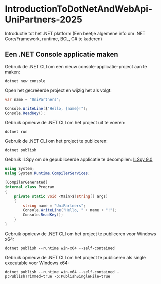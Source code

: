 # IntroductionToDotNetAndWebApi-UniPartners-2025
Introductie tot het .NET platform (Een beetje algemene info om .NET Core/Framework, runtime, BCL, C# te kaderen)

## Een .NET Console applicatie maken

Gebruik de .NET CLI om een nieuw console-applicatie-project aan te maken:
```
dotnet new console
```

Open het gecreëerde project en wijzig het als volgt:
```csharp
var name = "UniPartners";

Console.WriteLine($"Hello, {name}!");
Console.ReadKey();
```

Gebruik opnieuw de .NET CLI om het project uit te voeren:
```
dotnet run
```

Gebruik de .NET CLI om het project te publiceren:
```
dotnet publish
```

Gebruik ILSpy om de gepubliceerde applicatie te decompilen:
[ILSpy 9.0](https://github.com/icsharpcode/ILSpy/releases/tag/v9.0-rc)

```csharp
using System;
using System.Runtime.CompilerServices;

[CompilerGenerated]
internal class Program
{
	private static void <Main>$(string[] args)
	{
		string name = "UniPartners";
		Console.WriteLine("Hello, " + name + "!");
		Console.ReadKey();
	}
}
```

Gebruik opnieuw de .NET CLI om het project te publiceren voor Windows x64:
```
dotnet publish --runtime win-x64 --self-contained
```

Gebruik opnieuw de .NET CLI om het project te publiceren als single executable voor Windows x64:
```
dotnet publish --runtime win-x64 --self-contained -p:PublishTrimmed=true -p:PublishSingleFile=true
```